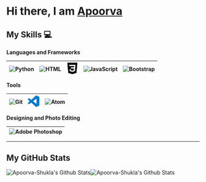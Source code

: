 
<h1>Hi there, I am <a href="https://github.com/Apoorva-Shukla" target="_blank">Apoorva</a></h1> 

 ## My Skills :computer:

 **Languages and Frameworks**
 
<img alt="Python" width="30px" src="https://raw.githubusercontent.com/simple-icons/simple-icons/develop/icons/python.svg"/>|<img alt="HTML" width="30px" src="https://raw.githubusercontent.com/simple-icons/simple-icons/develop/icons/html5.svg"/>|<img alt="CSS" width="30px" src="https://raw.githubusercontent.com/simple-icons/simple-icons/develop/icons/css3.svg"/>|<img alt="JavaScript" width="30px" src="https://raw.githubusercontent.com/simple-icons/simple-icons/develop/icons/javascript.svg"/>|<img alt="Bootstrap" width="30px" src="https://raw.githubusercontent.com/simple-icons/simple-icons/develop/icons/bootstrap.svg"/>
|--|--|--|--|--|
 
 **Tools**
 
 <img alt="Git" width="30px" src="https://raw.githubusercontent.com/simple-icons/simple-icons/develop/icons/git.svg"/>|<img alt="VSCode" width="30px" src="https://raw.githubusercontent.com/simple-icons/simple-icons/develop/icons/visualstudiocode.svg"/>|<img alt="Atom" width="30px" src="https://raw.githubusercontent.com/simple-icons/simple-icons/develop/icons/atom.svg"/>
 |--|--|--|
 
 **Designing and Photo Editing**
 
<img alt="Adobe Photoshop" width="30px" src="https://raw.githubusercontent.com/simple-icons/simple-icons/develop/icons/adobephotoshop.svg"/>|
 |--|
---

## **My GitHub Stats**

<img align="left" alt="Apoorva-Shukla's Github Stats" src="https://github-readme-stats.vercel.app/api?username=Apoorva-Shukla&show_icons=true&hide_border=true&theme=radical" />
<img align="left" alt="Apoorva-Shukla's Github Stats" src="https://github-readme-stats.vercel.app/api/top-langs/?username=Apoorva-Shukla&layout=compact&theme=radical" />
